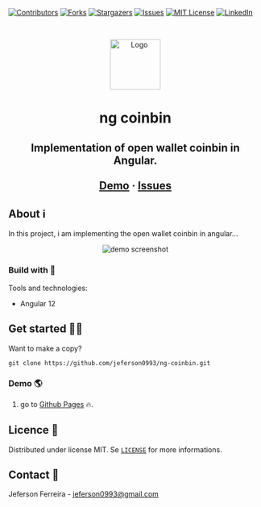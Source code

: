 
[![Contributors][contributors-shield]][contributors-url]
[![Forks][forks-shield]][forks-url]
[![Stargazers][stars-shield]][stars-url]
[![Issues][issues-shield]][issues-url]
[![MIT License][license-shield]][license-url]
[![LinkedIn][linkedin-shield]][linkedin-url]


<!-- PROJECT LOGO -->
<br />
<p align="center">
  <a href="https://github.com/jeferson0993/ng-coinbin">
    <img src="https://user-images.githubusercontent.com/29678099/102724065-83263880-42eb-11eb-8625-37935126a86e.png" alt="Logo" width="100" height="100">
  </a>
  
  <h1 align="center">ng coinbin</h1>

  <h2 align="center">
    Implementation of open wallet coinbin in Angular. <br /><br />
    <a href="https://jeferson0993.github.io/ng-coinbin/">Demo</a>
    ·
    <a href="https://github.com/jeferson0993/ng-coinbin/issues">Issues</a>
  </h2>
</p>


<!-- Sobre o projeto -->
## About ℹ️

In this project, i am implementing the open wallet coinbin in angular...

<p align="center">
<img src="#" alt="demo screenshot" />

<!-- Construido com -->
### Build with 🧰

Tools and technologies:
* Angular 12


<!-- Começando -->
## Get started 🏃‍♂️

Want to make a copy?
```
git clone https://github.com/jeferson0993/ng-coinbin.git
```

<!-- Demonstração -->
### Demo 🌎

1. go to [Github Pages](https://jeferson0993.github.io/ng-coinbin/) :fire:.


<!-- Licença -->
## Licence 📑

Distributed under license MIT. Se [`LICENSE`](https://github.com/jeferson0993/ng-coinbin/blob/main/LICENSE) for more informations.


<!-- Contato -->
## Contact 📧

Jeferson Ferreira - jeferson0993@gmail.com


<!-- MARKDOWN LINKS & IMAGES -->
<!-- https://www.markdownguide.org/basic-syntax/#reference-style-links -->
[contributors-shield]: https://img.shields.io/github/contributors/jeferson0993/ng-coinbin.svg?style=for-the-badge
[contributors-url]: https://github.com/jeferson0993/ng-coinbin/graphs/contributors
[forks-shield]: https://img.shields.io/github/forks/jeferson0993/ng-coinbin.svg?style=for-the-badge
[forks-url]: https://github.com/jeferson0993/ng-coinbin/network/members
[stars-shield]: https://img.shields.io/github/stars/jeferson0993/ng-coinbin.svg?style=for-the-badge
[stars-url]: https://github.com/jeferson0993/ng-coinbin/stargazers
[issues-shield]: https://img.shields.io/github/issues/jeferson0993/ng-coinbin.svg?style=for-the-badge
[issues-url]: https://github.com/jeferson0993/ng-coinbin/issues
[license-shield]: https://img.shields.io/github/license/jeferson0993/ng-coinbin.svg?style=for-the-badge
[license-url]: https://github.com/jeferson0993/ng-coinbin/blob/main/LICENSE
[linkedin-shield]: https://img.shields.io/badge/-LinkedIn-black.svg?style=for-the-badge&logo=linkedin&colorB=555
[linkedin-url]: https://www.linkedin.com/in/jeferson-ferreira-4a036b143/
[product-screenshot]: https://user-images.githubusercontent.com/29678099/108445253-d446a000-723a-11eb-902b-cbde2357adb3.png
[converter-screenshot]: https://user-images.githubusercontent.com/29678099/108445403-196ad200-723b-11eb-9ce9-77b1c2cd0672.png